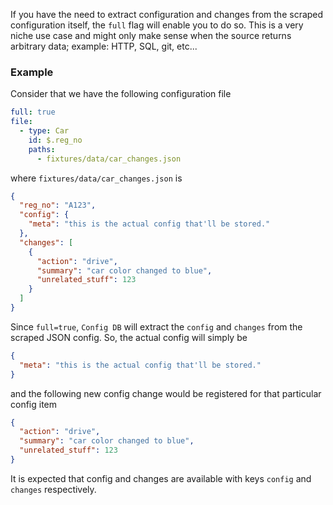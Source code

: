 If you have the need to extract configuration and changes from the scraped configuration itself, the `full` flag will enable you to do so. This is a very niche use case and might only make sense when the source returns arbitrary data; example: HTTP, SQL, git, etc...

### Example

Consider that we have the following configuration file

```yaml
full: true
file:
  - type: Car
    id: $.reg_no
    paths:
      - fixtures/data/car_changes.json
```

where `fixtures/data/car_changes.json` is

```json
{
  "reg_no": "A123",
  "config": {
    "meta": "this is the actual config that'll be stored."
  },
  "changes": [
    {
      "action": "drive",
      "summary": "car color changed to blue",
      "unrelated_stuff": 123
    }
  ]
}
```

Since `full=true`, `Config DB` will extract the `config` and `changes` from the scraped JSON config. So, the actual config will simply be

```json
{
  "meta": "this is the actual config that'll be stored."
}
```

and the following new config change would be registered for that particular config item

```json
{
  "action": "drive",
  "summary": "car color changed to blue",
  "unrelated_stuff": 123
}
```

It is expected that config and changes are available with keys `config` and `changes` respectively.
